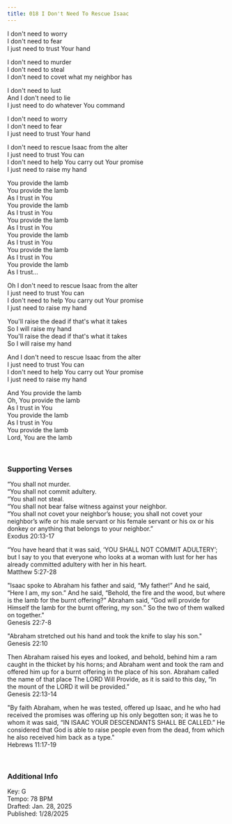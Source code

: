 ```yaml
---
title: 018 I Don't Need To Rescue Isaac
---
```


I don't need to worry \
I don't need to fear \
I just need to trust Your hand

I don't need to murder \
I don't need to steal \
I don't need to covet what my neighbor has

I don't need to lust \
And I don't need to lie \
I just need to do whatever You command

I don't need to worry \
I don't need to fear \
I just need to trust Your hand

I don't need to rescue Isaac from the alter \
I just need to trust You can \
I don't need to help You carry out Your promise \
I just need to raise my hand

You provide the lamb \
You provide the lamb \
As I trust in You \
You provide the lamb \
As I trust in You \
You provide the lamb \
As I trust in You \
You provide the lamb \
As I trust in You \
You provide the lamb \
As I trust in You \
You provide the lamb \
As I trust...

Oh I don't need to rescue Isaac from the alter \
I just need to trust You can \
I don't need to help You carry out Your promise \
I just need to raise my hand

You'll raise the dead if that's what it takes \
So I will raise my hand \
You'll raise the dead if that's what it takes \
So I will raise my hand 

And I don't need to rescue Isaac from the alter \
I just need to trust You can \
I don't need to help You carry out Your promise \
I just need to raise my hand

And You provide the lamb \
Oh, You provide the lamb \
As I trust in You \
You provide the lamb \
As I trust in You \
You provide the lamb \
Lord, You are the lamb
 
<br />

### Supporting Verses ###

“You shall not murder. \
“You shall not commit adultery. \
“You shall not steal. \
“You shall not bear false witness against your neighbor. \
“You shall not covet your neighbor’s house; you shall not covet your neighbor’s wife or his male servant or his female servant or his ox or his donkey or anything that belongs to your neighbor.” \
Exodus 20:13-17

“You have heard that it was said, ‘YOU SHALL NOT COMMIT ADULTERY’; 
but I say to you that everyone who looks at a woman with lust for her has already committed adultery with her in his heart. \
Matthew 5:27-28

"Isaac spoke to Abraham his father and said, “My father!” And he said, “Here I am, my son.” 
And he said, “Behold, the fire and the wood, but where is the lamb for the burnt offering?” 
Abraham said, “God will provide for Himself the lamb for the burnt offering, my son.” So the two of them walked on together." \
Genesis 22:7-8

"Abraham stretched out his hand and took the knife to slay his son." \
Genesis 22:10

Then Abraham raised his eyes and looked, and behold, behind him a ram caught in the thicket by his horns; 
and Abraham went and took the ram and offered him up for a burnt offering in the place of his son. 
Abraham called the name of that place The LORD Will Provide, as it is said to this day, “In the mount of the LORD it will be provided.” \
Genesis 22:13-14



"By faith Abraham, when he was tested, offered up Isaac, and he who had received the promises was offering up his only begotten son; 
it was he to whom it was said, “IN ISAAC YOUR DESCENDANTS SHALL BE CALLED.” 
He considered that God is able to raise people even from the dead, from which he also received him back as a type." \
Hebrews 11:17-19


<br />

### Additional Info

Key: G \
Tempo: 78 BPM \
Drafted: Jan. 28, 2025 \
Published: 1/28/2025
